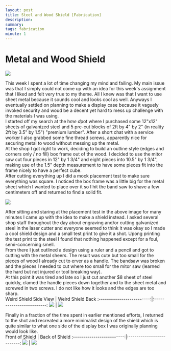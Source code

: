 ```yaml
---
layout: post
title: Steel and Wood Shield [Fabrication]
description: 
summary: 
tags: fabrication
minute: 1
---
```


<h1>Metal and Wood Shield</h1>

![](https://raw.githubusercontent.com/ratemypraxis/itp/master/media/metalDesk.jpg)

This week I spent a lot of time changing my mind and failing. My main issue was that I simply could not come up with an idea for this week's
assignment that I liked and felt very true to my theme. All I knew was that I want to use sheet metal because it sounds cool and looks cool as well.
Anyways I eventually settled on planning to make a display case because it vaguely invoked security and woud be a decent yet hard to mess up challenge 
with the materials I was using. 
<br>
I started off my search at the h*me d*pot where I purchased some 12"x12" sheets of galvanized steel and 5 pre-cut blocks of 2ft by 4" by 2" (in reality 2ft by 3.5" by 1.5") "premium lumber".
After a short chat with a service worker I also grabbed some fine thread screws, apparently nice for securing metal to wood without messing up the metal. 
<br>
At the shop I got right to work, deciding to build an outline style (edges and corners only / no fill) box frame out of the wood. I decided to use the mitor saw
cut four pieces in 12" by 1 3/4" and eight pieces into 10.5" by 1 3/4", making use of the 1.5" depth measurement to have some pieces fit into the frame nicely to have a perfect cube.
<br>
After cutting everything up I did a mock placement test to make sure everything was square. I noticed the box frame was a little big for the metal sheet which
I wanted to place over it so I hit the band saw to shave a few centimeters off and returned to find a solid fit.
<br>

![](https://raw.githubusercontent.com/ratemypraxis/itp/master/media/backOfSmallShield.jpg)

After sitting and staring at the placement test in the above image for many minutes I came up with the idea to make a shield instead. I asked several shop
staff throughout the day about engraving and/or cutting galvanized steel in the laser cutter and everyone seemed to think it was okay so I made a cool 
shield design and a small test print to give it a shot. Upong printing the test print to the steel I found that nothing happened except for a foul, semi-concerning smell. 
<br>
From there I just outlined a design using a ruler and a pencil and got to cutting with the metal sheers. The result was cute but too small for the pieces of wood I already cut to erver as a handle.
The bandsaw was broken and the pieces I needed to cut where too small for the mitor saw (learned the hard but not injured or tool breaking way). 
<br>
At this point it was tired and late so I just cut another $8 sheet of steel quickly, clamed the handle pieces down together and to the sheet metal and 
screwed in two screws. I do not like how it looks and the edges are too sharp.
<br>
  Weird Shield Side View           |  Weird Shield Back
:-------------------------:|:-------------------------:
![](https://raw.githubusercontent.com/ratemypraxis/itp/master/media/holdingWeirdSheild.jpg)  |  ![](https://raw.githubusercontent.com/ratemypraxis/itp/master/media/backOfWeirdShield.jpg)

Finally in a fraction of the time spent in earlier mentioned efforts, I returned to the shot and recreated a more minimalist design of the shield which is quite similar to what one side of the display box I was originally planning would look like.
<br>
  Front of Shield            |  Back of Shield
:-------------------------:|:-------------------------:
![](https://raw.githubusercontent.com/ratemypraxis/itp/master/media/shieldBack.jpg)  |  ![](https://raw.githubusercontent.com/ratemypraxis/itp/master/media/shieldBack.jpg)
